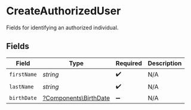 # CreateAuthorizedUser

Fields for identifying an authorized individual.


## Fields

| Field                                                         | Type                                                          | Required                                                      | Description                                                   |
| ------------------------------------------------------------- | ------------------------------------------------------------- | ------------------------------------------------------------- | ------------------------------------------------------------- |
| `firstName`                                                   | *string*                                                      | :heavy_check_mark:                                            | N/A                                                           |
| `lastName`                                                    | *string*                                                      | :heavy_check_mark:                                            | N/A                                                           |
| `birthDate`                                                   | [?Components\BirthDate](../../Models/Components/BirthDate.md) | :heavy_minus_sign:                                            | N/A                                                           |